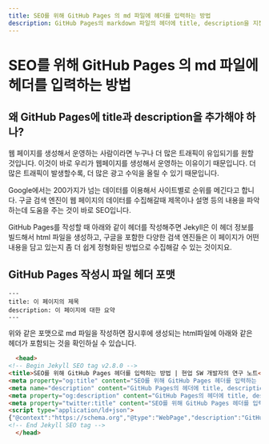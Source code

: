 ```yaml
---
title: SEO를 위해 GitHub Pages 의 md 파일에 헤더를 입력하는 방법
description: GitHub Pages의 markdown 파일의 헤더에 title, description을 지정하는 방법에 대해서 설명합니다.
---
```



SEO를 위해 GitHub Pages 의 md 파일에 헤더를 입력하는 방법
===


왜 GitHub Pages에 title과 description을 추가해야 하나?
---


웹 페이지를 생성해서 운영하는 사람이라면 누구나 더 많은 트래픽이 유입되기를 원할 것입니다. 
이것이 바로 우리가 웹페이지를 생성해서 운영하는 이유이기 때문입니다. 
더 많은 트래픽이 발생할수록, 더 많은 광고 수익을 올릴 수 있기 때문입니다.


Google에서는 200가지가 넘는 데이터를 이용해서 사이트별로 순위를 메긴다고 합니다. 
구글 검색 엔진이 웹 페이지의 데이터를 수집해갈때 제목이나 설명 등의 내용을 파악하는데 도움을 주는 것이 바로 SEO입니다.


GitHub Pages를 작성할 때 아래와 같이 헤더를 작성해주면 Jekyll은 이 헤더 정보를 빌드해서 html 파일을 생성하고, 
구글을 포함한 다양한 검색 엔진들은 이 페이지가 어떤 내용을 담고 있는지 좀 더 쉽게 정형화된 방법으로 수집해갈 수 있는 것이지요.


GitHub Pages 작성시 파일 헤더 포맷
---


```
---
title: 이 페이지의 제목
description: 이 페이지에 대한 요약
---
```


위와 같은 포맷으로 md 파일을 작성하면 잠시후에 생성되는 html파일에 아래와 같은 헤더가 포함되는 것을 확인하실 수 있습니다.


```html
  <head>
<!-- Begin Jekyll SEO tag v2.8.0 -->
<title>SEO를 위해 GitHub Pages 헤더를 입력하는 방법 | 현업 SW 개발자의 연구 노트</title>
<meta property="og:title" content="SEO를 위해 GitHub Pages 헤더를 입력하는 방법" />
<meta name="description" content="GitHub Pages의 헤더에 title, description을 지정하는 방법에 대해서 설명드립니다." />
<meta property="og:description" content="GitHub Pages의 헤더에 title, description을 지정하는 방법에 대해서 설명드립니다." />
<meta property="twitter:title" content="SEO를 위해 GitHub Pages 헤더를 입력하는 방법" />
<script type="application/ld+json">
{"@context":"https://schema.org","@type":"WebPage","description":"GitHub Pages의 헤더에 title, description을 지정하는 방법에 대해서 설명드립니다.","headline":"SEO를 위해 GitHub Pages 헤더를 입력하는 방법","url":"https://boyinblue.github.io/002_github_blog/009.html"}</script>
<!-- End Jekyll SEO tag -->
  </head>
```


